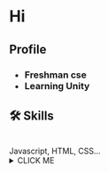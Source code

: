 <h1>Hi</h1>
<h2>Profile</h2>
<h3><ul>
  <li>Freshman cse</li>
  <li>Learning Unity</li>
</ul></h3>
<h2>🛠 Skills</h2> <br>
Javascript, HTML, CSS...
<details><summary>CLICK ME</summary>
<p>

#### We can hide anything, even code!

```ruby
   puts "Hello World"
```

</p>
</details>
